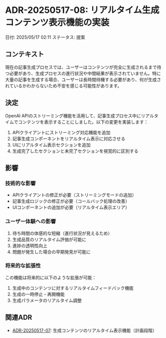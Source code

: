 # ADR-20250517-08: リアルタイム生成コンテンツ表示機能の実装

日付: 2025/05/17 02:11
ステータス: 提案

## コンテキスト
現在の記事生成プロセスでは、ユーザーはコンテンツが完全に生成されるまで待つ必要があり、生成プロセスの進行状況や中間結果が表示されていません。特に大量の記事を生成する場合、ユーザーは長時間待機する必要があり、何が生成されているかわからないため不安を感じる可能性があります。

## 決定
OpenAI APIのストリーミング機能を活用して、記事生成プロセス中にリアルタイムでコンテンツを表示することにしました。以下の変更を実装します：

1. APIクライアントにストリーミング対応機能を追加
2. 記事生成コンポーネントをリアルタイム表示に対応させる
3. UIにリアルタイム表示セクションを追加
4. 生成完了したセクションと未完了セクションを視覚的に区別する

## 影響
### 技術的な影響
- APIクライアントの修正が必要（ストリーミングモードの追加）
- 記事生成ロジックの修正が必要（コールバック処理の改善）
- UIコンポーネントの追加が必要（リアルタイム表示エリア）

### ユーザー体験への影響
1. 待ち時間の体感的な短縮（進行状況が見えるため）
2. 生成品質のリアルタイム評価が可能に
3. 進捗の透明性向上
4. 問題が発生した場合の早期発見が可能に

### 将来的な拡張性
この機能は将来的に以下のような拡張が可能：
1. 生成中のコンテンツに対するリアルタイムフィードバック機能
2. 生成の一時停止・再開機能
3. 生成パラメータのリアルタイム調整

## 関連ADR
- [ADR-20250517-07](./ADR-20250517-07.md): 生成コンテンツのリアルタイム表示機能（計画段階）
